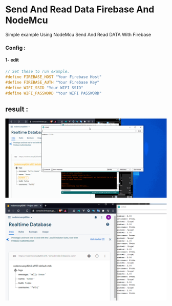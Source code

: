 # Send And Read Data Firebase And NodeMcu
 Simple example Using NodeMcu Send And Read DATA With Firebase


### Config : 
#### 1- edit 

```C++
// Set these to run example.
#define FIREBASE_HOST "Your Firebase Host"
#define FIREBASE_AUTH "Your Firebase Key"
#define WIFI_SSID "Your WIFI SSID"
#define WIFI_PASSWORD "Your WIFI PASSWORD"

```

## result :
![Screen](images/img1.gif)

![screnn2](images/img2.PNG)
